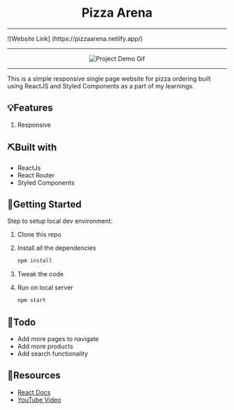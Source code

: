 <h1 align="center">Pizza Arena</h1>

<hr />
![Website Link] (https://pizzaarena.netlify.app/)
<hr />
<div align="center">

<!-- Add your project demo gif here -->

![Project Demo Gif](https://media.giphy.com/media/5EV7ickMjwf6a6Qrol/giphy.gif)

</div>

<hr />

<p align="left">This is a simple responsive single page website for pizza ordering built using ReactJS and Styled Components as a part of my learnings.</p>

## 💡Features

1. Responsive

## ⛏️Built with

- ReactJs
- React Router
- Styled Components

## 🏁Getting Started

Step to setup local dev environment:

1. Clone this repo
1. Install all the dependencies

   ```bash
   npm install
   ```

1. Tweak the code
1. Run on local server

   ```bash
   npm start
   ```

## 📝Todo

- Add more pages to navigate
- Add more products
- Add search functionality

## 🧬Resources

<!-- Add links to all the resources you followed or referred to -->

- [React Docs](https://reactjs.org/)
- [YouTube Video](https://www.youtube.com/watch?v=GlROncAX4XI)
